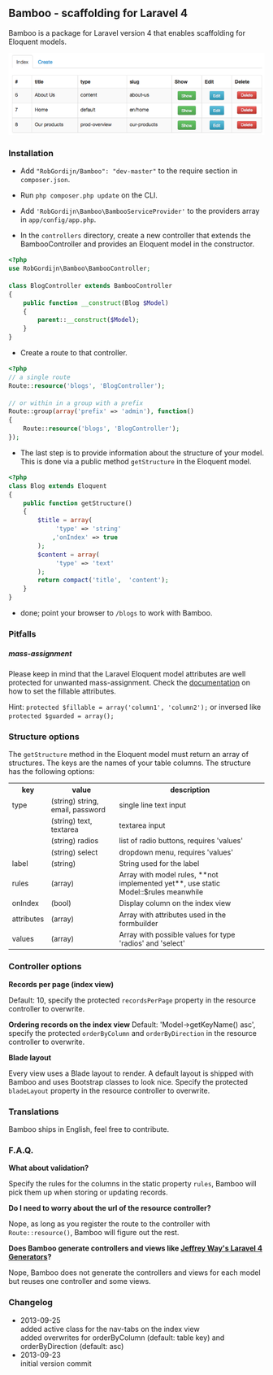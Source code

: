 ## Bamboo - scaffolding for Laravel 4
Bamboo is a package for Laravel version 4 that enables scaffolding for Eloquent models.

![Bamboo - example for Page model](bamboo-example.png)

### Installation
* Add `"RobGordijn/Bamboo": "dev-master"` to the require section in `composer.json`.

* Run `php composer.php update` on the CLI.

* Add `'RobGordijn\Bamboo\BambooServiceProvider'` to the providers array in `app/config/app.php`.
* In the `controllers` directory, create a new controller that extends the BambooController and provides an Eloquent model in the constructor.

```php
<?php
use RobGordijn\Bamboo\BambooController;

class BlogController extends BambooController
{
	public function __construct(Blog $Model)
	{
		parent::__construct($Model);
	}
}
```

* Create a route to that controller.

```php
<?php
// a single route
Route::resource('blogs', 'BlogController');
	
// or within in a group with a prefix
Route::group(array('prefix' => 'admin'), function()
{
	Route::resource('blogs', 'BlogController');
});
```

* The last step is to provide information about the structure of your model. This is done via a public method `getStructure` in the Eloquent model.

```php
<?php
class Blog extends Eloquent
{
	public function getStructure()
	{
		$title = array(
			 'type' => 'string'
			,'onIndex' => true
		);
		$content = array(
			 'type' => 'text'
		);
		return compact('title',  'content');
	}
}
```

* done; point your browser to `/blogs` to work with Bamboo.

### Pitfalls
##### mass-assignment
Please keep in mind that the Laravel Eloquent model attributes are well protected for unwanted mass-assignment. Check the [documentation](http://laravel.com/docs/eloquent#mass-assignment) on how to set the fillable attributes. 

Hint: `protected $fillable = array('column1', 'column2');` or inversed like `protected $guarded = array();`

### Structure options
The `getStructure` method in the Eloquent model must return an array of structures. The keys are the names of your table columns. The structure has the following options:

<table>
<tr>
	<th>key</th>
	<th>value</th>
	<th>description</th>
</tr>
<tr>
	<td>type</td>
	<td>(string) string, email, password</td>
	<td>single line text input</td>
</tr>
<tr>
	<td></td>
	<td>(string) text, textarea</td>
	<td>textarea input</td>
</tr>
<tr>
	<td></td>
	<td>(string) radios</td>
	<td>list of radio buttons, requires 'values'</td>
</tr>
<tr>
	<td></td>
	<td>(string) select</td>
	<td>dropdown menu, requires 'values'</td>
</tr>
<tr>
	<td>label</td>
	<td>(string)</td>
	<td>String used for the label</td>
</tr>
<tr>
	<td>rules</td>
	<td>(array)</td>
	<td>Array with model rules, **not implemented yet**, use static Model::$rules meanwhile</td>
</tr>
<tr>
	<td>onIndex</td>
	<td>(bool)</td>
	<td>Display column on the index view</td>
</tr>
<tr>
	<td>attributes</td>
	<td>(array)</td>
	<td>Array with attributes used in the formbuilder</td>
</tr>
<tr>
	<td>values</td>
	<td>(array)</td>
	<td>Array with possible values for type 'radios' and 'select'</td>
</tr>
</table>

### Controller options
**Records per page (index view)**

Default: 10, specify the protected `recordsPerPage` property in the resource controller to overwrite.

**Ordering records on the index view**
Default: 'Model->getKeyName() asc', specify the protected `orderByColumn` and `orderByDirection` in the resource controller to overwrite.

**Blade layout** 

Every view uses a Blade layout to render. A default layout is shipped with Bamboo and uses  Bootstrap classes to look nice. Specify the protected `bladeLayout` property in the resource controller to overwrite.

### Translations

Bamboo ships in English, feel free to contribute.


### F.A.Q.
**What about validation?**

Specify the rules for the columns in the static property `rules`, Bamboo will pick them up when storing or updating records.

**Do I need to worry about the url of the resource controller?**

Nope, as long as you register the route to the controller with `Route::resource()`, Bamboo will figure out the rest.


**Does Bamboo generate controllers and views like [Jeffrey Way's Laravel 4 Generators](https://github.com/JeffreyWay/Laravel-4-Generators)?**

Nope, Bamboo does not generate the controllers and views for each model but reuses one controller and some views.


### Changelog
* 2013-09-25<br>
added active class for the nav-tabs on the index view<br>
added overwrites for orderByColumn (default: table key) and orderByDirection (default: asc)
* 2013-09-23<br>initial version commit